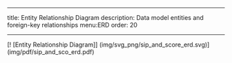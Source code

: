 ---
title: Entity Relationship
 Diagram
description: Data model 
 entities and foreign-key 
 relationships
menu:ERD
order: 20
___

[! [Entity Relationship Diagram]] (img/svg_png/sip_and_score_erd.svg)](img/pdf/sip_and_sco_erd.pdf)